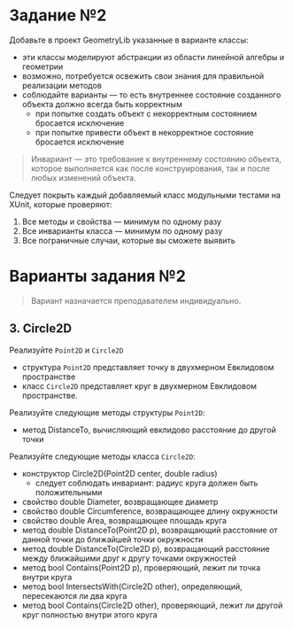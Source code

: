 # Задание №2

Добавьте в проект GeometryLib указанные в варианте классы:

- эти классы моделируют абстракции из области линейной алгебры и геометрии
- возможно, потребуется освежить свои знания для правильной реализации методов
- соблюдайте варианты — то есть внутреннее состояние созданного объекта должно всегда быть корректным
    - при попытке создать объект с некорректным состоянием бросается исключение
    - при попытке привести объект в некорректное состояние бросается исключение

> Инвариант — это требование к внутреннему состоянию объекта, которое выполняется как после конструирования, так и после любых изменений объекта.

Следует покрыть каждый добавляемый класс модульными тестами на XUnit, которые проверяют:

1. Все методы и свойства — минимум по одному разу
2. Все инварианты класса — минимум по одному разу
3. Все пограничные случаи, которые вы сможете выявить

# Варианты задания №2

> Вариант назначается преподавателем индивидуально.

## 3. Circle2D

Реализуйте `Point2D` и `Circle2D`

- структура `Point2D` представляет точку в двухмерном Евклидовом пространстве
- класс `Circle2D` представляет круг в двухмерном Евклидовом пространстве.

Реализуйте следующие методы структуры `Point2D`:

- метод DistanceTo, вычисляющий евклидово расстояние до другой точки

Реализуйте следующие методы класса `Circle2D`:

- конструктор Circle2D(Point2D center, double radius)
    - следует соблюдать инвариант: радиус круга должен быть положительными
- свойство double Diameter, возвращающее диаметр
- свойство double Circumference, возвращающее длину окружности
- свойство double Area, возвращающее площадь круга
- метод double DistanceTo(Point2D p), возвращающий расстояние от данной точки до ближайшей точки окружности
- метод double DistanceTo(Circle2D p), возвращающий расстояние между ближайшими друг к другу точками окружностей
- метод bool Contains(Point2D p), проверяющий, лежит ли точка внутри круга
- метод bool IntersectsWith(Circle2D other), определяющий, пересекаются ли два круга
- метод bool Contains(Circle2D other), проверяющий, лежит ли другой круг полностью внутри этого круга
